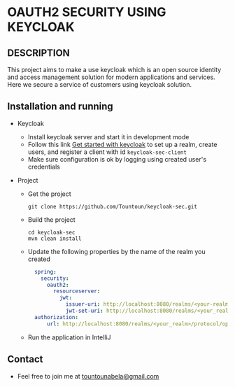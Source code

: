# OAUTH2 SECURITY USING KEYCLOAK

## DESCRIPTION

This project aims to make a use keycloak which is an open source identity and access management solution
for modern applications and services.
Here we secure a service of customers using keycloak solution.

## Installation and running

- Keycloak
  - Install keycloak server and start it in development mode
  - Follow this link [Get started with keycloak](https://www.keycloak.org/getting-started/getting-started-zip) to set up a realm, create users, and register a client with id `keycloak-sec-client`
  - Make sure configuration is ok by logging using created user's credentials

- Project
  - Get the project
    ````shell
    git clone https://github.com/Tountoun/keycloak-sec.git
    ````
  - Build the project
    ````shell
    cd keycloak-sec
    mvn clean install
    ````
  - Update the following properties by the name of the realm you created
    ````yaml
      spring:
        security:
          oauth2:
            resourceserver:
              jwt:
                issuer-uri: http://localhost:8080/realms/<your-realm>
                jwt-set-uri: http://localhost:8080/realms/<your_realm>/protocol/openid-connect/certs
      authorization:
          url: http://localhost:8080/realms/<your_realm>/protocol/openid-connect/token
    ````
  - Run the application in IntelliJ

## Contact
- Feel free to join me at [tountounabela@gmail.com](mailto://tountounabela@gmail.com)